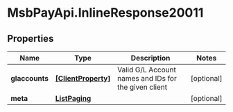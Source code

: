 # MsbPayApi.InlineResponse20011

## Properties
Name | Type | Description | Notes
------------ | ------------- | ------------- | -------------
**glaccounts** | [**[ClientProperty]**](ClientProperty.md) | Valid G/L Account names and IDs for the given client | [optional] 
**meta** | [**ListPaging**](ListPaging.md) |  | [optional] 
